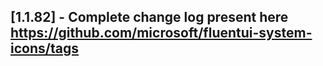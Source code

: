 ## [1.1.82] - Complete change log present here https://github.com/microsoft/fluentui-system-icons/tags